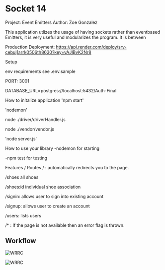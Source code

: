 # Socket 14

Project: Event Emitters
Author: Zoe Gonzalez


This application utlizes the usage of having sockets rather than eventbased Emitters, it is very useful and modularizes the program. It is between 

Production Deployment: https://api.render.com/deploy/srv-cebuj1arrk0506th8630?key=vAJlBvK2Nr8


Setup

env requirements
see .env.sample

PORT: 3001

DATABASE_URL=postgres://localhost:5432/Auth-Final

How to initalize application
'npm start'

'nodemon'

node ./driver/driverHandler.js

node ./vendor/vendor.js

'node server.js'

How to use your library
-nodemon for starting

-npm test for testing

Features / Routes
/ : automatically redirects you to the page.

/shoes all shoes

/shoes:id individual shoe association

/signin: allows user to sign into existing account

/signup: allows user to create an account

/users: lists users

/* : If the page is not available then an error flag is thrown.

## Workflow

![WRRC](./WRRC-2.PNG)

![WRRC](./workflow.PNG)